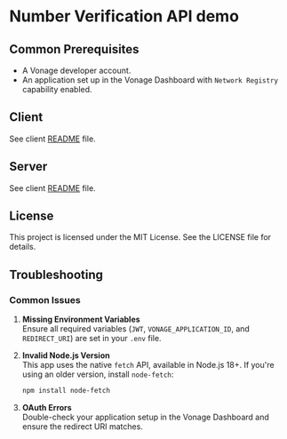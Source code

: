 # Number Verification API demo

## Common Prerequisites

- A Vonage developer account.
- An application set up in the Vonage Dashboard with `Network Registry` capability enabled.

## Client

See client [README](client) file.

## Server

See client [README](server) file.


## License
This project is licensed under the MIT License. See the LICENSE file for details.


## Troubleshooting

### Common Issues
1. **Missing Environment Variables**  
   Ensure all required variables (`JWT`, `VONAGE_APPLICATION_ID`, and `REDIRECT_URI`) are set in your `.env` file.

2. **Invalid Node.js Version**  
   This app uses the native `fetch` API, available in Node.js 18+. If you're using an older version, install `node-fetch`:
   ```bash
   npm install node-fetch
   ```

3. **OAuth Errors**  
   Double-check your application setup in the Vonage Dashboard and ensure the redirect URI matches.

